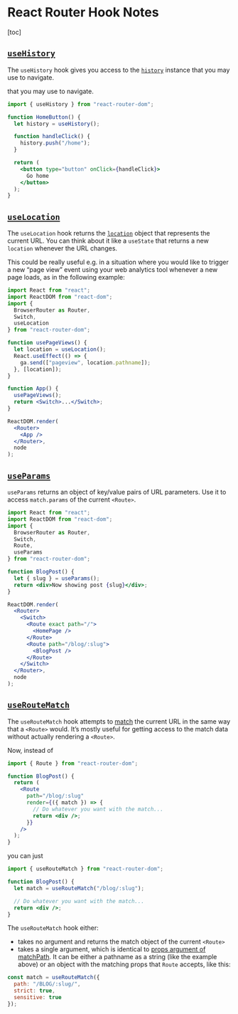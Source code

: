 # React Router Hook Notes

\[toc\]

## [`useHistory`](https://reactrouter.com/web/api/Hooks/usehistory)

The `useHistory` hook gives you access to the [`history`](https://reactrouter.com/web/api/history) instance that you may use to navigate.

that you may use to navigate.

```jsx
import { useHistory } from "react-router-dom";

function HomeButton() {
  let history = useHistory();

  function handleClick() {
    history.push("/home");
  }

  return (
    <button type="button" onClick={handleClick}>
      Go home
    </button>
  );
}
```

## [`useLocation`](https://reactrouter.com/web/api/Hooks/uselocation)

The `useLocation` hook returns the [`location`](https://reactrouter.com/web/api/location) object that represents the current URL. You can think about it like a `useState` that returns a new `location` whenever the URL changes.

This could be really useful e.g. in a situation where you would like to trigger a new “page view” event using your web analytics tool whenever a new page loads, as in the following example:

```jsx
import React from "react";
import ReactDOM from "react-dom";
import {
  BrowserRouter as Router,
  Switch,
  useLocation
} from "react-router-dom";

function usePageViews() {
  let location = useLocation();
  React.useEffect(() => {
    ga.send(["pageview", location.pathname]);
  }, [location]);
}

function App() {
  usePageViews();
  return <Switch>...</Switch>;
}

ReactDOM.render(
  <Router>
    <App />
  </Router>,
  node
);
```

## [`useParams`](https://reactrouter.com/web/api/Hooks/useparams)

`useParams` returns an object of key/value pairs of URL parameters. Use it to access `match.params` of the current `<Route>`.

```jsx
import React from "react";
import ReactDOM from "react-dom";
import {
  BrowserRouter as Router,
  Switch,
  Route,
  useParams
} from "react-router-dom";

function BlogPost() {
  let { slug } = useParams();
  return <div>Now showing post {slug}</div>;
}

ReactDOM.render(
  <Router>
    <Switch>
      <Route exact path="/">
        <HomePage />
      </Route>
      <Route path="/blog/:slug">
        <BlogPost />
      </Route>
    </Switch>
  </Router>,
  node
);
```

## [`useRouteMatch`](https://reactrouter.com/web/api/Hooks/useroutematch)

The `useRouteMatch` hook attempts to [match](https://reactrouter.com/web/api/match) the current URL in the same way that a `<Route>` would. It’s mostly useful for getting access to the match data without actually rendering a `<Route>`.

Now, instead of

```jsx
import { Route } from "react-router-dom";

function BlogPost() {
  return (
    <Route
      path="/blog/:slug"
      render={({ match }) => {
        // Do whatever you want with the match...
        return <div />;
      }}
    />
  );
}
```

you can just

```jsx
import { useRouteMatch } from "react-router-dom";

function BlogPost() {
  let match = useRouteMatch("/blog/:slug");

  // Do whatever you want with the match...
  return <div />;
}
```

The `useRouteMatch` hook either:

* takes no argument and returns the match object of the current `<Route>`
* takes a single argument, which is identical to [props argument of matchPath](https://reactrouter.com/web/api/matchPath/props). It can be either a pathname as a string \(like the example above\) or an object with the matching props that `Route` accepts, like this:

```jsx
const match = useRouteMatch({
  path: "/BLOG/:slug/",
  strict: true,
  sensitive: true
});
```

